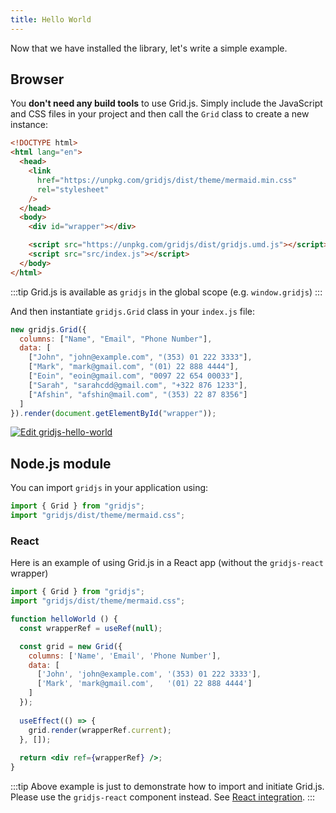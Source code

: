 ```yaml
---
title: Hello World
---
```


Now that we have installed the library, let's write a simple example.

## Browser

You **don't need any build tools** to use Grid.js. Simply include the JavaScript and CSS files in your project and then
call the `Grid` class to create a new instance:

```html title="index.html"
<!DOCTYPE html>
<html lang="en">
  <head>
    <link
      href="https://unpkg.com/gridjs/dist/theme/mermaid.min.css"
      rel="stylesheet"
    />
  </head>
  <body>
    <div id="wrapper"></div>

    <script src="https://unpkg.com/gridjs/dist/gridjs.umd.js"></script>
    <script src="src/index.js"></script>
  </body>
</html>

```

:::tip
Grid.js is available as `gridjs` in the global scope (e.g. `window.gridjs`)
:::

And then instantiate `gridjs.Grid` class in your `index.js` file:

```js title="src/index.js"
new gridjs.Grid({
  columns: ["Name", "Email", "Phone Number"],
  data: [
    ["John", "john@example.com", "(353) 01 222 3333"],
    ["Mark", "mark@gmail.com", "(01) 22 888 4444"],
    ["Eoin", "eoin@gmail.com", "0097 22 654 00033"],
    ["Sarah", "sarahcdd@gmail.com", "+322 876 1233"],
    ["Afshin", "afshin@mail.com", "(353) 22 87 8356"]
  ]
}).render(document.getElementById("wrapper"));
```

<a target="_blank" rel="noreferrer" href="https://codesandbox.io/s/gridjs-hello-world-o65fb?fontsize=14&hidenavigation=1&theme=dark">
  <img alt="Edit gridjs-hello-world" src="https://codesandbox.io/static/img/play-codesandbox.svg" />
</a>


## Node.js module

You can import `gridjs` in your application using:

```js
import { Grid } from "gridjs";
import "gridjs/dist/theme/mermaid.css";
```

### React

Here is an example of using Grid.js in a React app (without the `gridjs-react` wrapper)

```jsx
import { Grid } from "gridjs";
import "gridjs/dist/theme/mermaid.css";

function helloWorld () {
  const wrapperRef = useRef(null);

  const grid = new Grid({
    columns: ['Name', 'Email', 'Phone Number'],
    data: [
      ['John', 'john@example.com', '(353) 01 222 3333'],
      ['Mark', 'mark@gmail.com',   '(01) 22 888 4444']
    ]
  });
  
  useEffect(() => {
    grid.render(wrapperRef.current);
  }, []);
  
  return <div ref={wrapperRef} />;
}
```

:::tip
Above example is just to demonstrate how to import and initiate Grid.js. 
Please use the `gridjs-react` component instead. See [React integration](./integrations/react.md).
:::

